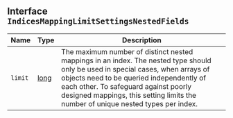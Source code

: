 ## Interface `IndicesMappingLimitSettingsNestedFields`

| Name | Type | Description |
| - | - | - |
| `limit` | [long](./long.md) | The maximum number of distinct nested mappings in an index. The nested type should only be used in special cases, when arrays of objects need to be queried independently of each other. To safeguard against poorly designed mappings, this setting limits the number of unique nested types per index. |
